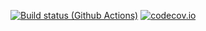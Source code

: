 [![Build status (Github Actions)](https://github.com/Juliactuary/Triangles.jlworkflows/CI/badge.svg)](https://github.com/Juliactuary/Triangles.jl/actions)
[![codecov.io](https://github.com/Juliactuary/Triangles.jl/coverage.svg?branch=main)](https://github.com/Juliactuary/Triangles.jl?branch=main)